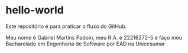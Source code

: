 # hello-world
Este repositório é para praticar o fluxo do GitHub.

Meu nome é Gabriel Martins Padoin, meu R.A. é 22216272-5 e faço
meu Bacharelado em Engenharia de Software por EAD na Unicesumar
